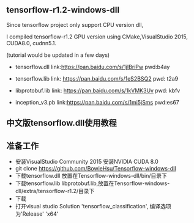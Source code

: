 
## tensorflow-r1.2-windows-dll
Since tensorflow project only support CPU version dll,

I compiled tensorflow-r1.2 GPU version using CMake,VisualStudio 2015, CUDA8.0, cudnn5.1.

(tutorial would be updated in a few days)

- tensorflow.dll link:https://pan.baidu.com/s/1jIBriPw pwd:b4ay

- tensorflow.lib link: https://pan.baidu.com/s/1eS2BSQ2 pwd: t2a9

- libprotobuf.lib link: https://pan.baidu.com/s/1kVMK3Uv pwd: kbfv

- inception_v3.pb link:https://pan.baidu.com/s/1mi5jSms pwd:es67

## 中文版tensorflow.dll使用教程

## 准备工作

- 安装VisualStudio Community 2015 安装NVIDIA CUDA 8.0
- git clone https://github.com/BowieHsu/Tensorflow-windows-dll
- 下载tensorflow.dll 放置在Tensorflow-windows-dll/bin/目录下
- 下载tensorflow.lib libprotobuf.lib,放置在Tensorflow-windows-dll/extra/tensorflow-r1.2/目录下
- 下载
- 打开visual studio Solution 'tensorflow_classification', 编译选项为'Release' 'x64'
